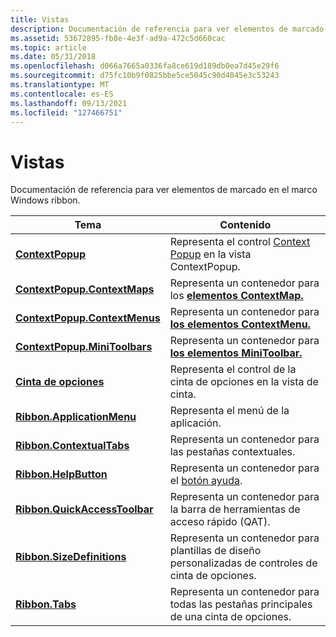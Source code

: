 ```yaml
---
title: Vistas
description: Documentación de referencia para ver elementos de marcado en el marco Windows ribbon.
ms.assetid: 53672895-fb8e-4e3f-ad9a-472c5d660cac
ms.topic: article
ms.date: 05/31/2018
ms.openlocfilehash: d066a7665a0336fa8ce619d189db0ea7d45e29f6
ms.sourcegitcommit: d75fc10b9f0825bbe5ce5045c90d4045e3c53243
ms.translationtype: MT
ms.contentlocale: es-ES
ms.lasthandoff: 09/13/2021
ms.locfileid: "127466751"
---
```

# <a name="views"></a>Vistas

Documentación de referencia para ver elementos de marcado en el marco Windows ribbon.



| Tema                                                                                | Contenido                                                                                                             |
|--------------------------------------------------------------------------------------|----------------------------------------------------------------------------------------------------------------------|
| [**ContextPopup**](windowsribbon-element-contextpopup.md)                           | Representa el control [Context Popup](windowsribbon-controls-contextpopup.md) en la vista ContextPopup.<br/> |
| [**ContextPopup.ContextMaps**](windowsribbon-element-contextpopup-contextmaps.md)   | Representa un contenedor para los [**elementos ContextMap.**](windowsribbon-element-contextmap.md)<br/>               |
| [**ContextPopup.ContextMenus**](windowsribbon-element-contextpopup-contextmenus.md) | Representa un contenedor para [**los elementos ContextMenu.**](windowsribbon-element-contextmenu.md)<br/>             |
| [**ContextPopup.MiniToolbars**](windowsribbon-element-contextpopup-minitoolbars.md) | Representa un contenedor para [**los elementos MiniToolbar.**](windowsribbon-element-minitoolbar.md)<br/>             |
| [**Cinta de opciones**](windowsribbon-element-ribbon.md)                                       | Representa el control de la cinta de opciones en la vista de cinta.<br/>                                                         |
| [**Ribbon.ApplicationMenu**](windowsribbon-element-ribbon-applicationmenu.md)       | Representa el menú de la aplicación.<br/>                                                                          |
| [**Ribbon.ContextualTabs**](windowsribbon-element-ribbon-contextualtabs.md)         | Representa un contenedor para las pestañas contextuales.<br/>                                                               |
| [**Ribbon.HelpButton**](windowsribbon-element-ribbon-helpbutton.md)                 | Representa un contenedor para el [botón ayuda](windowsribbon-controls-helpbutton.md).<br/>                      |
| [**Ribbon.QuickAccessToolbar**](windowsribbon-element-ribbon-quickaccesstoolbar.md) | Representa un contenedor para la barra de herramientas de acceso rápido (QAT).<br/>                                                |
| [**Ribbon.SizeDefinitions**](windowsribbon-element-ribbon-sizedefinitions.md)       | Representa un contenedor para plantillas de diseño personalizadas de controles de cinta de opciones.<br/>                                    |
| [**Ribbon.Tabs**](windowsribbon-element-ribbon-tabs.md)                             | Representa un contenedor para todas las pestañas principales de una cinta de opciones.<br/>                                                     |



 

 

 





